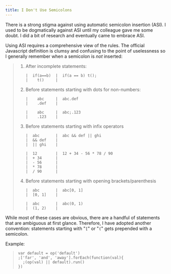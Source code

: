```yaml
---
title: I Don't Use Semicolons
---
```

There is a strong stigma against using automatic semicolon insertion (ASI).  I
used to be dogmatically against ASI until my colleague gave me some doubt.  I
did a bit of research and eventually came to embrace ASI.

Using ASI requires a comprehensive view of the rules.  The official Javascript
definition is clumsy and confusing to the point of uselessness so I generally
remember when a semicolon is *not* inserted:

> 1. After incomplete statements:
>
>        |  if(a==b)  |  if(a == b) t();
>        |    t()     |
>
> 2. Before statements starting with dots for non-numbers:
>
>        |    abc     |  abc.def
>        |    .def    |
>
>        |    abc     |  abc;.123
>        |    .123    |
>
> 3. Before statements starting with infix operators
>
>        |  abc       |  abc && def || ghi
>        |  && def    |
>        |  || ghi    |
>
>        |  12        |  12 + 34 - 56 * 78 / 90
>        |  + 34      |
>        |  - 56      |
>        |  * 78      |
>        |  / 90      |
>
> 4. Before statements starting with opening brackets/parenthesis
>
>        |  abc       |  abc[0, 1]
>        |  [0, 1]    |
>
>        |  abc       |  abc(0, 1)
>        |  (1, 2)    |

While most of these cases are obvious, there are a handful of statements that
are ambiguous at first glance.  Therefore, I have adopted another convention:
statements starting with "`[`" or "`(`" gets prepended with a semicolon.

Example:

>     var default = op('default')
>     ;['far', 'and', 'away'].forEach(function(val){
>       ;(op(val) || default).run()
>     })
